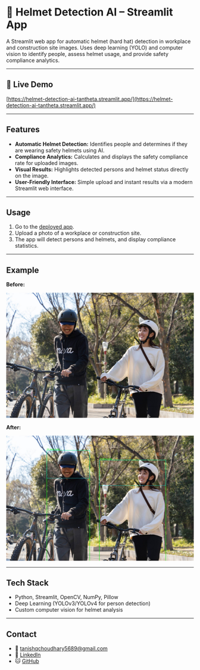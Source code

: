 # 🦺 Helmet Detection AI – Streamlit App

A Streamlit web app for automatic helmet (hard hat) detection in workplace and construction site images. Uses deep learning (YOLO) and computer vision to identify people, assess helmet usage, and provide safety compliance analytics.

---

## 🚀 Live Demo
[https://helmet-detection-ai-tantheta.streamlit.app/](https://helmet-detection-ai-tantheta.streamlit.app/)

---

## Features
- **Automatic Helmet Detection:** Identifies people and determines if they are wearing safety helmets using AI.
- **Compliance Analytics:** Calculates and displays the safety compliance rate for uploaded images.
- **Visual Results:** Highlights detected persons and helmet status directly on the image.
- **User-Friendly Interface:** Simple upload and instant results via a modern Streamlit web interface.

---

## Usage
1. Go to the [deployed app](https://helmet-detection-ai-tantheta.streamlit.app/).
2. Upload a photo of a workplace or construction site.
3. The app will detect persons and helmets, and display compliance statistics.

---

## Example

**Before:**

![Before](https://github.com/Tanishq4501/helmet-detection-ai/blob/main/before.jpg?raw=true)

**After:**

![After](https://github.com/Tanishq4501/helmet-detection-ai/blob/main/after.jpg?raw=true)

---

## Tech Stack
- Python, Streamlit, OpenCV, NumPy, Pillow
- Deep Learning (YOLOv3/YOLOv4 for person detection)
- Custom computer vision for helmet analysis

---

## Contact
- 📧 [tanishqchoudhary5689@gmail.com](mailto:tanishqchoudhary5689@gmail.com)
- 💼 [LinkedIn](https://www.linkedin.com/in/tanishq-choudhary-tc/)
- 🐱 [GitHub](https://github.com/Tanishq4501)

